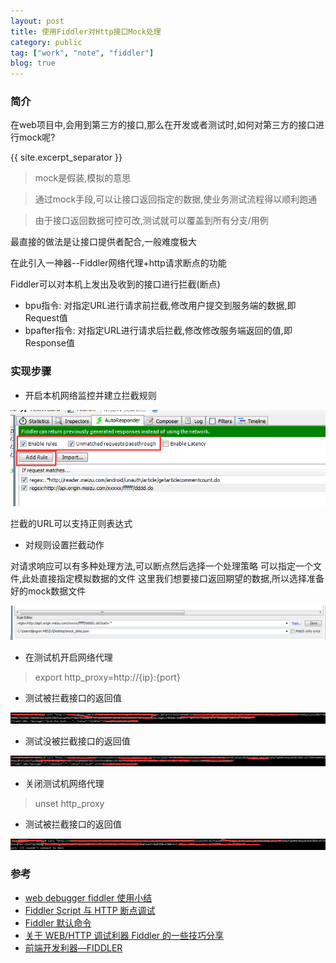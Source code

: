 ```yaml
---
layout: post
title: 使用Fiddler对Http接口Mock处理
category: public
tag: ["work", "note", "fiddler"]
blog: true
---
```

### 简介 ###
在web项目中,会用到第三方的接口,那么在开发或者测试时,如何对第三方的接口进行mock呢?

{{ site.excerpt_separator }}

> mock是假装,模拟的意思

> 通过mock手段,可以让接口返回指定的数据,使业务测试流程得以顺利跑通

> 由于接口返回数据可控可改,测试就可以覆盖到所有分支/用例

最直接的做法是让接口提供者配合,一般难度极大

在此引入一神器--Fiddler网络代理+http请求断点的功能

Fiddler可以对本机上发出及收到的接口进行拦截(断点)

 - bpu指令: 对指定URL进行请求前拦截,修改用户提交到服务端的数据,即Request值
 - bpafter指令: 对指定URL进行请求后拦截,修改修改服务端返回的值,即Response值

### 实现步骤 ###
 - 开启本机网络监控并建立拦截规则

 ![对拦截对URL建立规则](/assets/images/fiddler/mock_http_response.png)
 
 拦截的URL可以支持正则表达式 

 - 对规则设置拦截动作

 对请求响应可以有多种处理方法,可以断点然后选择一个处理策略
 可以指定一个文件,此处直接指定模拟数据的文件
 这里我们想要接口返回期望的数据,所以选择准备好的mock数据文件

 ![设置接口返回值](/assets/images/fiddler/mock_http_repsonse2.png)
 
 - 在测试机开启网络代理

> export http_proxy=http://{ip}:{port}

 - 测试被拦截接口的返回值

 ![被代理并拦截的接口返回值](/assets/images/fiddler/after_set_http_proxy1.png)

 - 测试没被拦截接口的返回值

 ![被代理没拦截的接口返回值](/assets/images/fiddler/after_set_http_proxy.png)

 - 关闭测试机网络代理

> unset http_proxy

 - 测试被拦截接口的返回值

 ![关闭代理接口返回值](/assets/images/fiddler/before_set_http_proxy.png)

### 参考 ###
 * [web debugger fiddler 使用小结](http://www.cnblogs.com/forcertain/archive/2012/11/29/2795139.html)
 * [Fiddler Script 与 HTTP 断点调试](http://my.oschina.net/leejun2005/blog/399108)
 * [Fiddler 默认命令](http://blog.csdn.net/spring21st/article/details/5843495)
 * [关于 WEB/HTTP 调试利器 Fiddler 的一些技巧分享](http://my.oschina.net/leejun2005/blog/151103)
 * [前端开发利器—FIDDLER](http://www.cnblogs.com/yuzhongwusan/archive/2012/07/20/2601306.html?utm_source=tuicool&utm_medium=referral)
